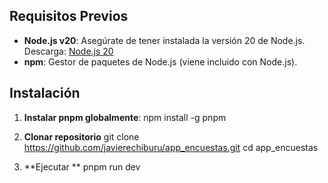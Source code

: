 ## Requisitos Previos

- **Node.js v20**: Asegúrate de tener instalada la versión 20 de Node.js.  
  Descarga: [Node.js 20](https://nodejs.org/download/release/v20.0.0/)
- **npm**: Gestor de paquetes de Node.js (viene incluido con Node.js).

## Instalación

1. **Instalar pnpm globalmente**:
   npm install -g pnpm

2. **Clonar repositorio**
   git clone https://github.com/javierechiburu/app_encuestas.git
   cd app_encuestas

3. **Ejecutar **
   pnpm run dev
